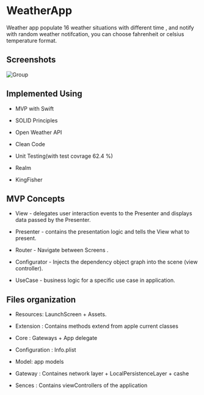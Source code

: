 # WeatherApp
Weather app populate 16 weather situations with different time , and notify with random weather notifcation, you can choose fahrenheit or celsius temperature format.

## Screenshots
![Group](https://user-images.githubusercontent.com/33759960/131956966-50fd5b10-1712-467f-a94f-4d2459de5d0a.png)


## Implemented Using

* MVP with Swift

* SOLID Principles

* Open Weather API

* Clean Code

* Unit Testing(with test covrage 62.4 %)

* Realm

* KingFisher

## MVP Concepts

* View - delegates user interaction events to the Presenter and displays data passed by the Presenter.

* Presenter - contains the presentation logic and tells the View what to present.

* Router - Navigate between Screens .

* Configurator -  Injects the dependency object graph into the scene (view controller).

* UseCase  - business logic for a specific use case in application.

## Files organization 

* Resources: LaunchScreen + Assets.

* Extension : Contains methods extend from apple current classes 

* Core : Gateways + App delegate 

* Configuration : Info.plist

* Model: app models 

* Gateway : Containes network layer + LocalPersistenceLayer + cashe

* Sences : Contains viewControllers of the application 











